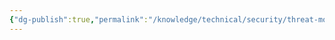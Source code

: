 ```yaml
---
{"dg-publish":true,"permalink":"/knowledge/technical/security/threat-modeling/quantitative-threat-modeling-method-quantitative-tmm/","dgPassFrontmatter":true}
---
```


